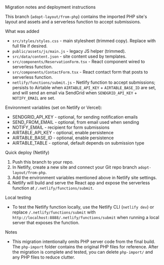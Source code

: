 Migration notes and deployment instructions

This branch (`adopt-layout/from-php`) contains the imported PHP site's layout and assets and a serverless function to accept submissions.

What was added
- `src/styles/styles.css` - main stylesheet (trimmed copy). Replace with full file if desired.
- `public/assets/js/main.js` - legacy JS helper (trimmed).
- `src/data/content.json` - site content used by templates.
- `src/components/ReservationForm.tsx` - React component wired to serverless function.
- `src/components/ContactForm.tsx` - React contact form that posts to serverless function.
- `netlify/functions/submit.js` - Netlify function to accept submissions; persists to Airtable when `AIRTABLE_API_KEY` + `AIRTABLE_BASE_ID` are set, and will send an email via SendGrid when `SENDGRID_API_KEY` + `NOTIFY_EMAIL` are set.

Environment variables (set on Netlify or Vercel):
- SENDGRID_API_KEY - optional, for sending notification emails
- SEND_FROM_EMAIL - optional, from email used when sending
- NOTIFY_EMAIL - recipient for form submissions
- AIRTABLE_API_KEY - optional, enable persistence
- AIRTABLE_BASE_ID - optional, enable persistence
- AIRTABLE_TABLE - optional, default depends on submission type

Quick deploy (Netlify)
1. Push this branch to your repo.
2. In Netlify, create a new site and connect your Git repo branch `adopt-layout/from-php`.
3. Add the environment variables mentioned above in Netlify site settings.
4. Netlify will build and serve the React app and expose the serverless function at `/.netlify/functions/submit`.

Local testing
- To test the Netlify function locally, use the Netlify CLI (`netlify dev`) or replace `/.netlify/functions/submit` with `http://localhost:8888/.netlify/functions/submit` when running a local server that exposes the function.

Notes
- This migration intentionally omits PHP server code from the final build. The `php-import` folder contains the original PHP files for reference. After the migration is complete and tested, you can delete `php-import/` and any PHP files to reduce clutter.
